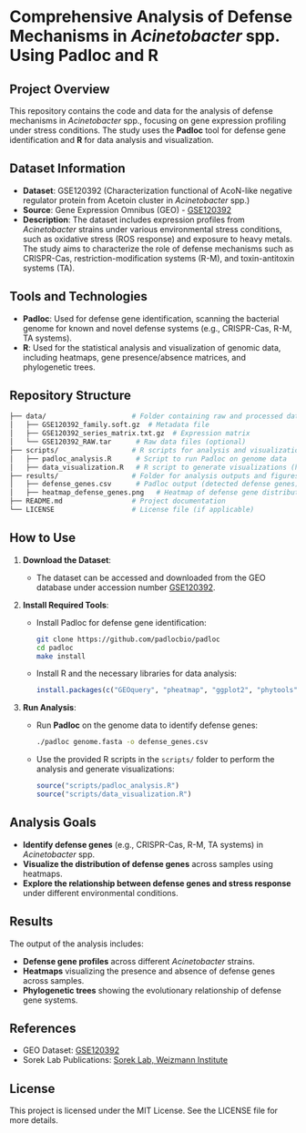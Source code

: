 # **Comprehensive Analysis of Defense Mechanisms in *Acinetobacter* spp. Using Padloc and R**

## **Project Overview**
This repository contains the code and data for the analysis of defense mechanisms in *Acinetobacter* spp., focusing on gene expression profiling under stress conditions. The study uses the **Padloc** tool for defense gene identification and **R** for data analysis and visualization.

## **Dataset Information**
- **Dataset**: GSE120392 (Characterization functional of AcoN-like negative regulator protein from Acetoin cluster in *Acinetobacter* spp.)
- **Source**: Gene Expression Omnibus (GEO) - [GSE120392](https://www.ncbi.nlm.nih.gov/geo/query/acc.cgi?acc=GSE120392)
- **Description**: The dataset includes expression profiles from *Acinetobacter* strains under various environmental stress conditions, such as oxidative stress (ROS response) and exposure to heavy metals. The study aims to characterize the role of defense mechanisms such as CRISPR-Cas, restriction-modification systems (R-M), and toxin-antitoxin systems (TA).

## **Tools and Technologies**
- **Padloc**: Used for defense gene identification, scanning the bacterial genome for known and novel defense systems (e.g., CRISPR-Cas, R-M, TA systems).
- **R**: Used for the statistical analysis and visualization of genomic data, including heatmaps, gene presence/absence matrices, and phylogenetic trees.

## **Repository Structure**
```bash
├── data/                     # Folder containing raw and processed datasets
│   ├── GSE120392_family.soft.gz  # Metadata file
│   ├── GSE120392_series_matrix.txt.gz  # Expression matrix
│   └── GSE120392_RAW.tar      # Raw data files (optional)
├── scripts/                  # R scripts for analysis and visualization
│   ├── padloc_analysis.R      # Script to run Padloc on genome data
│   ├── data_visualization.R   # R script to generate visualizations (heatmaps, phylogenetic trees)
├── results/                  # Folder for analysis outputs and figures
│   ├── defense_genes.csv      # Padloc output (detected defense genes)
│   ├── heatmap_defense_genes.png   # Heatmap of defense gene distribution
├── README.md                 # Project documentation
└── LICENSE                   # License file (if applicable)
```

## **How to Use**
1. **Download the Dataset**:
   - The dataset can be accessed and downloaded from the GEO database under accession number [GSE120392](https://www.ncbi.nlm.nih.gov/geo/query/acc.cgi?acc=GSE120392).

2. **Install Required Tools**:
   - Install Padloc for defense gene identification:
     ```bash
     git clone https://github.com/padlocbio/padloc
     cd padloc
     make install
     ```
   - Install R and the necessary libraries for data analysis:
     ```r
     install.packages(c("GEOquery", "pheatmap", "ggplot2", "phytools"))
     ```

3. **Run Analysis**:
   - Run **Padloc** on the genome data to identify defense genes:
     ```bash
     ./padloc genome.fasta -o defense_genes.csv
     ```
   - Use the provided R scripts in the `scripts/` folder to perform the analysis and generate visualizations:
     ```r
     source("scripts/padloc_analysis.R")
     source("scripts/data_visualization.R")
     ```

## **Analysis Goals**
- **Identify defense genes** (e.g., CRISPR-Cas, R-M, TA systems) in *Acinetobacter* spp.
- **Visualize the distribution of defense genes** across samples using heatmaps.
- **Explore the relationship between defense genes and stress response** under different environmental conditions.

## **Results**
The output of the analysis includes:
- **Defense gene profiles** across different *Acinetobacter* strains.
- **Heatmaps** visualizing the presence and absence of defense genes across samples.
- **Phylogenetic trees** showing the evolutionary relationship of defense gene systems.

## **References**
- GEO Dataset: [GSE120392](https://www.ncbi.nlm.nih.gov/geo/query/acc.cgi?acc=GSE120392)
- Sorek Lab Publications: [Sorek Lab, Weizmann Institute](https://www.weizmann.ac.il/molgen/sorek/publications)

## **License**
This project is licensed under the MIT License. See the LICENSE file for more details.
